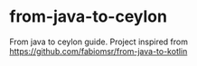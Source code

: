 # from-java-to-ceylon
From java to ceylon guide. Project inspired from https://github.com/fabiomsr/from-java-to-kotlin
